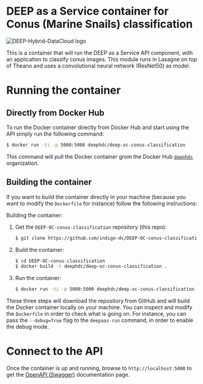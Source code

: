 # DEEP as a Service container for Conus (Marine Snails) classification

![DEEP-Hybrid-DataCloud logo](https://deep-hybrid-datacloud.eu/wp-content/uploads/sites/2/2018/01/logo.png)

This is a container that will run the DEEP as a Service API component,
with an application to classify conus images. This module runs in Lasagne on top of Theano and uses a convolutional neural network (ResNet50) as model.

# Running the container

## Directly from Docker Hub

To run the Docker container directly from Docker Hub and start using the API
simply run the following command:

```bash
$ docker run -ti -p 5000:5000 deephdc/deep-oc-conus-classification
```

This command will pull the Docker container grom the Docker Hub
[`deephdc`](https://hub.docker.com/u/deephdc/) organization.

## Building the container

If you want to build the container directly in your machine (because you want
to modify the `Dockerfile` for instance) follow the following instructions:

Building the container:

1. Get the `DEEP-OC-conus-classification` repository (this repo):

    ```bash
    $ git clone https://github.com/indigo-dc/DEEP-OC-conus-classification
    ```

2. Build the container:

    ```bash
    $ cd DEEP-OC-conus-classification
    $ docker build -t deephdc/deep-oc-conus-classification .
    ```

3. Run the container:

    ```bash
    $ docker run -ti -p 5000:5000 deephdc/deep-oc-conus-classification
    ```

These three steps will download the repository from GitHub and will build the
Docker container locally on your machine. You can inspect and modify the
`Dockerfile` in order to check what is going on. For instance, you can pass the
`--debug=True` flag to the `deepaas-run` command, in order to enable the debug
mode.

# Connect to the API

Once the container is up and running, browse to `http://localhost:5000` to get
the [OpenAPI (Swagger)](https://www.openapis.org/) documentation page.
